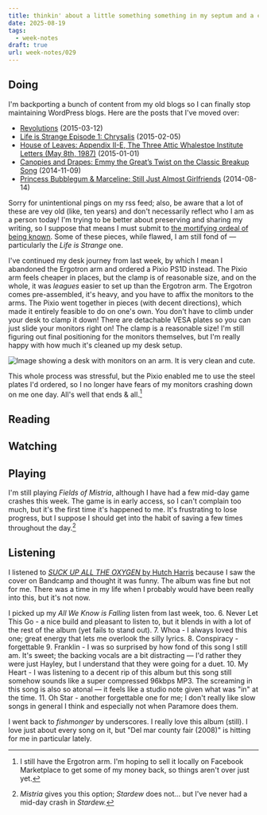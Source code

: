 ```yaml
---
title: thinkin' about a little something something in my septum and a couple tattoos (WN29)
date: 2025-08-19
tags:
  - week-notes
draft: true
url: week-notes/029
---
```

## Doing
I'm backporting a bunch of content from my old blogs so I can finally stop maintaining WordPress blogs. Here are the posts that I've moved over:

* [Revolutions](https://cassie.ink/revolutions) (2015-03-12)
* [Life is Strange Episode 1: Chrysalis](https://cassie.ink/life-is-strange-episode-1-chrysalis) (2015-02-05)
* [House of Leaves: Appendix II-E, The Three Attic Whalestoe Institute Letters (May 8th, 1987)](https://cassie.ink/house-of-leaves-appendix-ii-e-the-three-attic-whalestoe-institute-letters-may-8th-1987/) (2015-01-01)
* [Canopies and Drapes: Emmy the Great’s Twist on the Classic Breakup Song](https://cassie.ink/canopies-and-drapes/) (2014-11-09)
* [Princess Bubblegum & Marceline: Still Just Almost Girlfriends](https://cassie.ink/princess-bubblegum-marceline-still-just-almost-girlfriends/) (2014-08-14)

Sorry for unintentional pings on my rss feed; also, be aware that a lot of these are vey old (like, ten years) and don't necessarily reflect who I am as a person today! I'm trying to be better about preserving and sharing my writing, so I suppose that means I must submit to [the mortifying ordeal of being known](https://archive.nytimes.com/opinionator.blogs.nytimes.com/2013/06/15/i-know-what-you-think-of-me/). Some of these pieces, while flawed, I am still fond of — particularly the *Life is Strange* one.

I've continued my desk journey from last week, by which I mean I abandoned the Ergotron arm and ordered a Pixio PS1D instead. The Pixio arm feels cheaper in places, but the clamp is of reasonable size, and on the whole, it was *leagues* easier to set up than the Ergotron arm. The Ergotron comes pre-assembled, it's heavy, and you have to affix the monitors to the arms. The Pixio went together in pieces (with decent directions), which made it entirely feasible to do on one's own. You don't have to climb under your desk to clamp it down! There are detachable VESA plates so you can just slide your monitors right on! The clamp is a reasonable size! I'm still figuring out final positioning for the monitors themselves, but I'm really happy with how much it's cleaned up my desk setup.

![Image showing a desk with monitors on an arm. It is very clean and cute.](https://cdn.cassie.ink/images/2025/08/desk.jpg)

This whole process was stressful, but the Pixio enabled me to use the steel plates I'd ordered, so I no longer have fears of my monitors crashing down on me one day. All's well that ends & all.[^2]
## Reading

## Watching

## Playing
I'm still playing *Fields of Mistria*, although I have had a few mid-day game crashes this week. The game is in early access, so I can't complain too much, but it's the first time it's happened to me. It's frustrating to lose progress, but I suppose I should get into the habit of saving a few times throughout the day.[^1]

## Listening
I listened to [*SUCK UP ALL THE OXYGEN* by Hutch Harris](hutchharris.bandcamp.com/album/suck-up-all-the-oxygen) because I saw the cover on Bandcamp and thought it was funny. The album was fine but not for me. There was a time in my life when I probably would have been really into this, but it's not now.

I picked up my *All We Know is Falling* listen from last week, too.
6. Never Let This Go - a nice build and pleasant to listen to, but it blends in with a lot of the rest of the album (yet fails to stand out).
7. Whoa - I always loved this one; great energy that lets me overlook the silly lyrics.
8. Conspiracy - forgettable
9. Franklin - I was so surprised by how fond of this song I still am. It's sweet; the backing vocals are a bit distracting — I'd rather they were just Hayley, but I understand that they were going for a duet.
10. My Heart - I was listening to a decent rip of this album but this song still somehow sounds like a super compressed 96kbps MP3. The screaming in this song is also so atonal — it feels like a studio note given what was "in" at the time.
11. Oh Star - another forgettable one for me; I don't really like slow songs in general I think and especially not when Paramore does them.

I went back to *fishmonger* by underscores. I really love this album (still). I love just about every song on it, but "Del mar county fair (2008)" is hitting for me in particular lately.

[^1]: *Mistria* gives you this option; *Stardew* does not... but I've never had a mid-day crash in *Stardew.*

[^2]: I still have the Ergotron arm. I'm hoping to sell it locally on Facebook Marketplace to get some of my money back, so things aren't over just yet.

